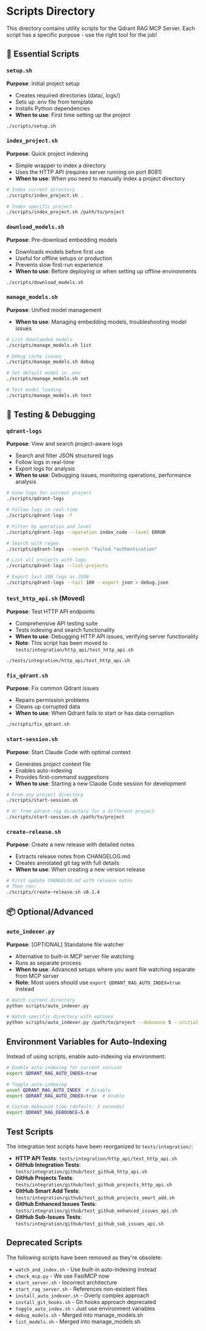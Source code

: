 # Scripts Directory

This directory contains utility scripts for the Qdrant RAG MCP Server. Each script has a specific purpose - use the right tool for the job!

## 🚀 Essential Scripts

### `setup.sh`
**Purpose**: Initial project setup
- Creates required directories (data/, logs/)
- Sets up .env file from template
- Installs Python dependencies
- **When to use**: First time setting up the project
```bash
./scripts/setup.sh
```

### `index_project.sh`
**Purpose**: Quick project indexing
- Simple wrapper to index a directory
- Uses the HTTP API (requires server running on port 8081)
- **When to use**: When you need to manually index a project directory
```bash
# Index current directory
./scripts/index_project.sh .

# Index specific project
./scripts/index_project.sh /path/to/project
```

### `download_models.sh`
**Purpose**: Pre-download embedding models
- Downloads models before first use
- Useful for offline setups or production
- Prevents slow first-run experience
- **When to use**: Before deploying or when setting up offline environments
```bash
./scripts/download_models.sh
```

### `manage_models.sh`
**Purpose**: Unified model management
- **When to use**: Managing embedding models, troubleshooting model issues
```bash
# List downloaded models
./scripts/manage_models.sh list

# Debug cache issues
./scripts/manage_models.sh debug

# Set default model in .env
./scripts/manage_models.sh set

# Test model loading
./scripts/manage_models.sh test
```

## 🔧 Testing & Debugging

### `qdrant-logs`
**Purpose**: View and search project-aware logs
- Search and filter JSON structured logs
- Follow logs in real-time
- Export logs for analysis
- **When to use**: Debugging issues, monitoring operations, performance analysis
```bash
# View logs for current project
./scripts/qdrant-logs

# Follow logs in real-time
./scripts/qdrant-logs -f

# Filter by operation and level
./scripts/qdrant-logs --operation index_code --level ERROR

# Search with regex
./scripts/qdrant-logs --search "failed.*authentication"

# List all projects with logs
./scripts/qdrant-logs --list-projects

# Export last 100 logs as JSON
./scripts/qdrant-logs --tail 100 --export json > debug.json
```

### `test_http_api.sh` (Moved)
**Purpose**: Test HTTP API endpoints
- Comprehensive API testing suite
- Tests indexing and search functionality
- **When to use**: Debugging HTTP API issues, verifying server functionality
- **Note**: This script has been moved to `tests/integration/http_api/test_http_api.sh`
```bash
./tests/integration/http_api/test_http_api.sh
```

### `fix_qdrant.sh`
**Purpose**: Fix common Qdrant issues
- Repairs permission problems
- Cleans up corrupted data
- **When to use**: When Qdrant fails to start or has data corruption
```bash
./scripts/fix_qdrant.sh
```

### `start-session.sh`
**Purpose**: Start Claude Code with optimal context
- Generates project context file
- Enables auto-indexing
- Provides first-command suggestions
- **When to use**: Starting a new Claude Code session for development
```bash
# From any project directory
./scripts/start-session.sh

# Or from qdrant-rag directory for a different project
./scripts/start-session.sh /path/to/project
```

### `create-release.sh`
**Purpose**: Create a new release with detailed notes
- Extracts release notes from CHANGELOG.md
- Creates annotated git tag with full details
- **When to use**: When creating a new version release
```bash
# First update CHANGELOG.md with release notes
# Then run:
./scripts/create-release.sh v0.1.4
```

## 📦 Optional/Advanced

### `auto_indexer.py`
**Purpose**: [OPTIONAL] Standalone file watcher
- Alternative to built-in MCP server file watching
- Runs as separate process
- **When to use**: Advanced setups where you want file watching separate from MCP server
- **Note**: Most users should use `export QDRANT_RAG_AUTO_INDEX=true` instead
```bash
# Watch current directory
python scripts/auto_indexer.py

# Watch specific directory with options
python scripts/auto_indexer.py /path/to/project --debounce 5 --initial-index
```

## Environment Variables for Auto-Indexing

Instead of using scripts, enable auto-indexing via environment:

```bash
# Enable auto-indexing for current session
export QDRANT_RAG_AUTO_INDEX=true

# Toggle auto-indexing
unset QDRANT_RAG_AUTO_INDEX  # Disable
export QDRANT_RAG_AUTO_INDEX=true  # Enable

# Custom debounce time (default: 3 seconds)
export QDRANT_RAG_DEBOUNCE=5.0
```

## Test Scripts

The integration test scripts have been reorganized to `tests/integration/`:
- **HTTP API Tests**: `tests/integration/http_api/test_http_api.sh`
- **GitHub Integration Tests**: `tests/integration/github/test_github_http_api.sh`
- **GitHub Projects Tests**: `tests/integration/github/test_github_projects_http_api.sh`
- **GitHub Smart Add Tests**: `tests/integration/github/test_github_projects_smart_add.sh`
- **GitHub Enhanced Issues Tests**: `tests/integration/github/test_github_enhanced_issues_api.sh`
- **GitHub Sub-Issues Tests**: `tests/integration/github/test_github_sub_issues_api.sh`

## Deprecated Scripts

The following scripts have been removed as they're obsolete:
- `watch_and_index.sh` - Use built-in auto-indexing instead
- `check_mcp.py` - We use FastMCP now
- `start_server.sh` - Incorrect architecture
- `start_rag_server.sh` - References non-existent files
- `install_auto_indexer.sh` - Overly complex approach
- `install_git_hooks.sh` - Git hooks approach deprecated
- `toggle_auto_index.sh` - Just use environment variables
- `debug_models.sh` - Merged into manage_models.sh
- `list_models.sh` - Merged into manage_models.sh